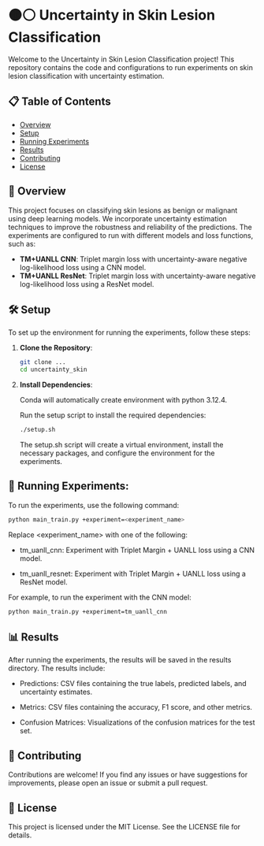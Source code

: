 # 🟤⚪️ Uncertainty in Skin Lesion Classification

Welcome to the Uncertainty in Skin Lesion Classification project! This repository contains the code and configurations to run experiments on skin lesion classification with uncertainty estimation.

## 📋 Table of Contents

- [Overview](#overview)
- [Setup](#setup)
- [Running Experiments](#running-experiments)
- [Results](#results)
- [Contributing](#contributing)
- [License](#license)

## 🌟 Overview

This project focuses on classifying skin lesions as benign or malignant using deep learning models. We incorporate uncertainty estimation techniques to improve the robustness and reliability of the predictions. The experiments are configured to run with different models and loss functions, such as:

- **TM+UANLL CNN**: Triplet margin loss with uncertainty-aware negative log-likelihood loss using a CNN model.
- **TM+UANLL ResNet**: Triplet margin loss with uncertainty-aware negative log-likelihood loss using a ResNet model.

## 🛠️ Setup

To set up the environment for running the experiments, follow these steps:

1. **Clone the Repository**:
   ```bash
   git clone ...
   cd uncertainty_skin
   ```

2. **Install Dependencies**:

    Conda will automatically create environment with python 3.12.4.

    Run the setup script to install the required dependencies:

    ```bash
    ./setup.sh
    ```

    The setup.sh script will create a virtual environment, install the necessary packages, and configure the environment for the experiments.

## 🚀 Running Experiments:

To run the experiments, use the following command:

```bash
python main_train.py +experiment=<experiment_name>
```
Replace <experiment_name> with one of the following:

- tm_uanll_cnn: Experiment with Triplet Margin + UANLL loss using a CNN model.

- tm_uanll_resnet: Experiment with Triplet Margin + UANLL loss using a ResNet model.

For example, to run the experiment with the CNN model:

```bash
python main_train.py +experiment=tm_uanll_cnn
```
## 📊 Results
After running the experiments, the results will be saved in the results directory. The results include:

- Predictions: CSV files containing the true labels, predicted labels, and uncertainty estimates.

- Metrics: CSV files containing the accuracy, F1 score, and other metrics.

- Confusion Matrices: Visualizations of the confusion matrices for the test set.

## 🤝 Contributing
Contributions are welcome! If you find any issues or have suggestions for improvements, please open an issue or submit a pull request.

## 📄 License
This project is licensed under the MIT License. See the LICENSE file for details.